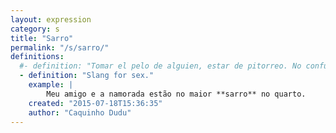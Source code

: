 ```yaml
---
layout: expression
category: s
title: "Sarro"
permalink: "/s/sarro/"
definitions:
  #- definition: "Tomar el pelo de alguien, estar de pitorreo. No confundir con el verbo \"sarrar\" o el substantivo \"sarro\", que significa (todav\u00eda en sentido metaf\u00f3rico) hacer sexo, o praticamente estar haciendo sexo mientras si se estan abrazados de forma muy caliente. En el sentido literal, \"sarro\" es el residuo que queda en un pipa tras fumarse."
  - definition: "Slang for sex."
    example: |
        Meu amigo e a namorada estão no maior **sarro** no quarto.
    created: "2015-07-18T15:36:35"
    author: "Caquinho Dudu"
---
```

